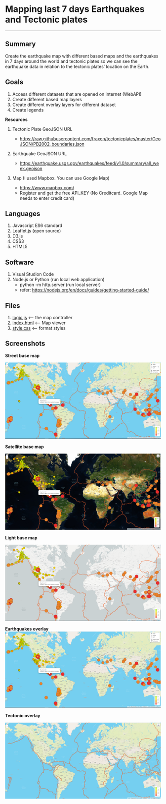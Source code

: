 # Mapping last 7 days Earthquakes and Tectonic plates
---

**Summary**
---

Create the earthquake map with different based maps and the earthquakes in 7 days around the world and tectonic plates so we can see the earthquake data in relation to the tectonic plates’ location on the Earth.

**Goals**
---

1. Access different datasets that are opened on internet (WebAPI)
2. Create different based map layers
3. Create different overlay layers for different dataset
4. Create legends

**Resources**
1. Tectonic Plate GeoJSON URL
    - https://raw.githubusercontent.com/fraxen/tectonicplates/master/GeoJSON/PB2002_boundaries.json

2. Earthquake GeoJSON URL
    - https://earthquake.usgs.gov/earthquakes/feed/v1.0/summary/all_week.geojson

3. Map (I used Mapbox. You can use Google Map)
    - https://www.mapbox.com/
    - Register and get the free API_KEY (No Creditcard. Google Map needs to enter credit card)

**Languages**
---

1. Javascript ES6 standard
2. Leaflet.js (open source)
3. D3.js
5. CSS3 
6. HTML5

**Software**
---

1. Visual Studion Code
2. Node.js or Python (run local web application)
    - python -m http.server (run local server)
    - refer: https://nodejs.org/en/docs/guides/getting-started-guide/

**Files**
--
1. [logic.js](Mapping_Earthquakes/Earthquake_Challenge/static/js/logic.js) <-- the map controller
2. [index.html](Mapping_Earthquakes/Earthquake_Challenge/index.html) <-- Map viewer
3. [style.css](Mapping_Earthquakes/Earthquake_Challenge/static/css/style.css) <-- format styles

**Screenshots**
---

**Street base map**

![earthquakes_streetmap.png](earthquakes_streetmap.png)

**Satellite base map**

![earthquakes_satellitemap.png](earthquakes_satellitemap.png)

**Light base map**

![earthquakes_lightmap.png](earthquakes_lightmap.png)

**Earthquakes overlay**
![earthquakes_overlay.png](earthquakes_overlay.png)


**Tectonic overlay**

![tectonicPlates_overlay.png](tectonicPlates_overlay.png)

